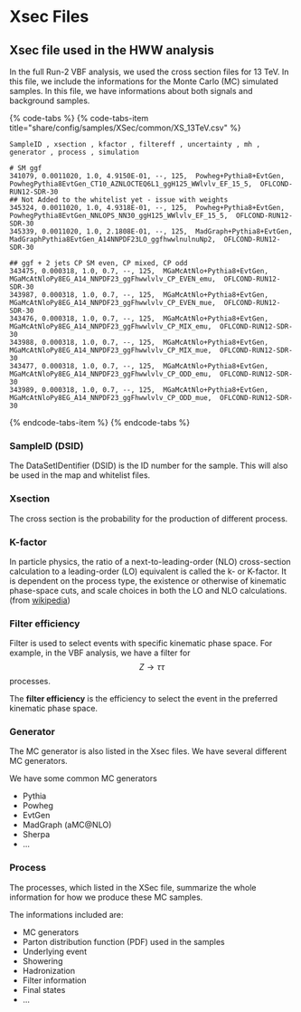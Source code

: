 # Xsec Files

## Xsec file used in the HWW analysis

In the full Run-2 VBF analysis, we used the cross section files for 13 TeV. In this file, we include the informations for the Monte Carlo \(MC\) simulated samples. In this file, we have informations about both signals and background samples. 

{% code-tabs %}
{% code-tabs-item title="share/config/samples/XSec/common/XS\_13TeV.csv" %}
```text
SampleID , xsection , kfactor , filtereff , uncertainty , mh , generator , process , simulation

# SM ggf
341079, 0.0011020, 1.0, 4.9150E-01, --, 125,  Powheg+Pythia8+EvtGen, PowhegPythia8EvtGen_CT10_AZNLOCTEQ6L1_ggH125_WWlvlv_EF_15_5,  OFLCOND-RUN12-SDR-30
## Not Added to the whitelist yet - issue with weights
345324, 0.0011020, 1.0, 4.9318E-01, --, 125,  Powheg+Pythia8+EvtGen, PowhegPythia8EvtGen_NNLOPS_NN30_ggH125_WWlvlv_EF_15_5,  OFLCOND-RUN12-SDR-30
345339, 0.0011020, 1.0, 2.1808E-01, --, 125,  MadGraph+Pythia8+EvtGen, MadGraphPythia8EvtGen_A14NNPDF23LO_ggfhwwlnulnuNp2,  OFLCOND-RUN12-SDR-30

## ggf + 2 jets CP SM even, CP mixed, CP odd
343475, 0.000318, 1.0, 0.7, --, 125,  MGaMcAtNlo+Pythia8+EvtGen, MGaMcAtNloPy8EG_A14_NNPDF23_ggFhwwlvlv_CP_EVEN_emu,  OFLCOND-RUN12-SDR-30
343987, 0.000318, 1.0, 0.7, --, 125,  MGaMcAtNlo+Pythia8+EvtGen, MGaMcAtNloPy8EG_A14_NNPDF23_ggFhwwlvlv_CP_EVEN_mue,  OFLCOND-RUN12-SDR-30
343476, 0.000318, 1.0, 0.7, --, 125,  MGaMcAtNlo+Pythia8+EvtGen, MGaMcAtNloPy8EG_A14_NNPDF23_ggFhwwlvlv_CP_MIX_emu,  OFLCOND-RUN12-SDR-30
343988, 0.000318, 1.0, 0.7, --, 125,  MGaMcAtNlo+Pythia8+EvtGen, MGaMcAtNloPy8EG_A14_NNPDF23_ggFhwwlvlv_CP_MIX_mue,  OFLCOND-RUN12-SDR-30
343477, 0.000318, 1.0, 0.7, --, 125,  MGaMcAtNlo+Pythia8+EvtGen, MGaMcAtNloPy8EG_A14_NNPDF23_ggFhwwlvlv_CP_ODD_emu,  OFLCOND-RUN12-SDR-30
343989, 0.000318, 1.0, 0.7, --, 125,  MGaMcAtNlo+Pythia8+EvtGen, MGaMcAtNloPy8EG_A14_NNPDF23_ggFhwwlvlv_CP_ODD_mue,  OFLCOND-RUN12-SDR-30
```
{% endcode-tabs-item %}
{% endcode-tabs %}

### SampleID \(DSID\)

The DataSetIDentifier \(DSID\) is the ID number for the sample. This will also be used in the map and whitelist files. 

### Xsection

The cross section is the probability for the production of different process. 

### K-factor

In particle physics, the ratio of a next-to-leading-order \(NLO\) cross-section calculation to a leading-order \(LO\) equivalent is called the k- or K-factor. It is dependent on the process type, the existence or otherwise of kinematic phase-space cuts, and scale choices in both the LO and NLO calculations. \(from [wikipedia](https://en.wikipedia.org/wiki/K-factor)\)

### Filter efficiency

Filter is used to select events with specific kinematic phase space. For example, in the VBF analysis, we have a filter for $$Z\rightarrow\tau\tau$$ processes. 

The **filter efficiency** is the efficiency to select the event in the preferred kinematic phase space. 

### Generator

The MC generator is also listed in the Xsec files. We have several different MC generators. 

We have some common MC generators

* Pythia
* Powheg
* EvtGen
* MadGraph \(aMC@NLO\)
* Sherpa
* ...

### Process

The processes, which listed in the XSec file, summarize the whole information for how we produce these MC samples. 

The informations included are:

* MC generators
* Parton distribution function \(PDF\) used in the samples
* Underlying event
* Showering
* Hadronization
* Filter information
* Final states
* ...



